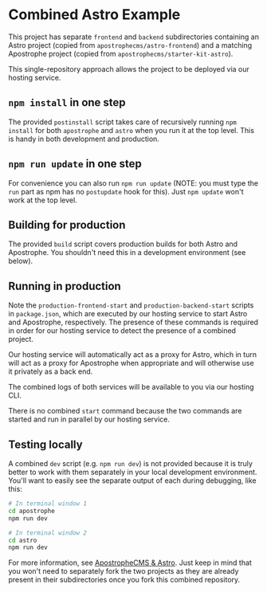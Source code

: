# Combined Astro Example

This project has separate `frontend` and `backend` subdirectories containing an Astro project (copied from `apostrophecms/astro-frontend`) and a matching Apostrophe project (copied from `apostrophecms/starter-kit-astro`).

This single-repository approach allows the project to be deployed via our hosting service.

## `npm install` in one step

The provided `postinstall` script takes care of recursively running `npm install` for both `apostrophe` and `astro` when you run it at the top level. This is handy in both development and production.

## `npm run update` in one step

For convenience you can also run `npm run update` (NOTE: you must type the `run` part as npm has no `postupdate` hook for this). Just `npm update` won't work at the top level.

## Building for production

The provided `build` script covers production builds for both Astro and Apostrophe. You shouldn't need this in a development environment (see below).

## Running in production

Note the `production-frontend-start` and `production-backend-start` scripts in `package.json`, which are executed by our hosting service to start Astro and Apostrophe, respectively. The presence of these commands is required in order for our hosting service to detect the presence of a combined project.

Our hosting service will automatically act as a proxy for Astro, which in turn will act as a proxy for Apostrophe when appropriate and will otherwise use it privately as a back end.

The combined logs of both services will be available to you via our hosting CLI.

There is no combined `start` command because the two commands are started and run in parallel by our hosting service.

## Testing locally

A combined `dev` script (e.g. `npm run dev`) is not provided because it is truly better to work with them separately in your local development environment. You'll want to easily see the separate output of each during debugging, like this:

```bash
# In terminal window 1
cd apostrophe
npm run dev

# In terminal window 2
cd astro
npm run dev
```

For more information, see [ApostropheCMS & Astro](https://docs.astro.build/en/guides/cms/apostrophecms/). Just keep in mind that you won't need to separately fork the two projects as they are already present in their subdirectories once you fork this combined repository.
